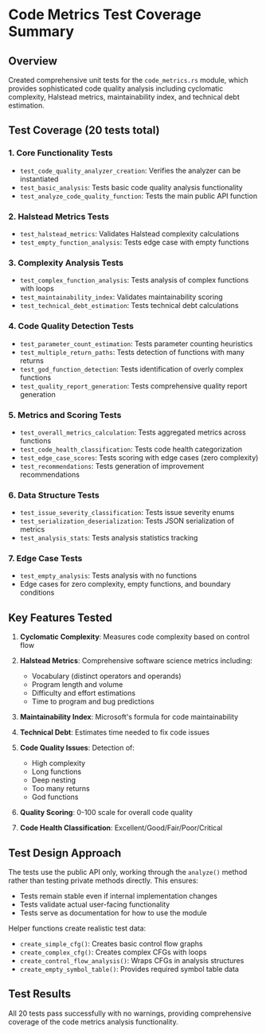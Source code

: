 # Code Metrics Test Coverage Summary

## Overview

Created comprehensive unit tests for the `code_metrics.rs` module, which provides sophisticated code quality analysis including cyclomatic complexity, Halstead metrics, maintainability index, and technical debt estimation.

## Test Coverage (20 tests total)

### 1. **Core Functionality Tests**

- `test_code_quality_analyzer_creation`: Verifies the analyzer can be instantiated
- `test_basic_analysis`: Tests basic code quality analysis functionality
- `test_analyze_code_quality_function`: Tests the main public API function

### 2. **Halstead Metrics Tests**

- `test_halstead_metrics`: Validates Halstead complexity calculations
- `test_empty_function_analysis`: Tests edge case with empty functions

### 3. **Complexity Analysis Tests**

- `test_complex_function_analysis`: Tests analysis of complex functions with loops
- `test_maintainability_index`: Validates maintainability scoring
- `test_technical_debt_estimation`: Tests technical debt calculations

### 4. **Code Quality Detection Tests**

- `test_parameter_count_estimation`: Tests parameter counting heuristics
- `test_multiple_return_paths`: Tests detection of functions with many returns
- `test_god_function_detection`: Tests identification of overly complex functions
- `test_quality_report_generation`: Tests comprehensive quality report generation

### 5. **Metrics and Scoring Tests**

- `test_overall_metrics_calculation`: Tests aggregated metrics across functions
- `test_code_health_classification`: Tests code health categorization
- `test_edge_case_scores`: Tests scoring with edge cases (zero complexity)
- `test_recommendations`: Tests generation of improvement recommendations

### 6. **Data Structure Tests**

- `test_issue_severity_classification`: Tests issue severity enums
- `test_serialization_deserialization`: Tests JSON serialization of metrics
- `test_analysis_stats`: Tests analysis statistics tracking

### 7. **Edge Case Tests**

- `test_empty_analysis`: Tests analysis with no functions
- Edge cases for zero complexity, empty functions, and boundary conditions

## Key Features Tested

1. **Cyclomatic Complexity**: Measures code complexity based on control flow
2. **Halstead Metrics**: Comprehensive software science metrics including:
   - Vocabulary (distinct operators and operands)
   - Program length and volume
   - Difficulty and effort estimations
   - Time to program and bug predictions

3. **Maintainability Index**: Microsoft's formula for code maintainability
4. **Technical Debt**: Estimates time needed to fix code issues
5. **Code Quality Issues**: Detection of:
   - High complexity
   - Long functions
   - Deep nesting
   - Too many returns
   - God functions

6. **Quality Scoring**: 0-100 scale for overall code quality
7. **Code Health Classification**: Excellent/Good/Fair/Poor/Critical

## Test Design Approach

The tests use the public API only, working through the `analyze()` method rather than testing private methods directly. This ensures:

- Tests remain stable even if internal implementation changes
- Tests validate actual user-facing functionality
- Tests serve as documentation for how to use the module

Helper functions create realistic test data:

- `create_simple_cfg()`: Creates basic control flow graphs
- `create_complex_cfg()`: Creates complex CFGs with loops
- `create_control_flow_analysis()`: Wraps CFGs in analysis structures
- `create_empty_symbol_table()`: Provides required symbol table data

## Test Results

All 20 tests pass successfully with no warnings, providing comprehensive coverage of the code metrics analysis functionality.
